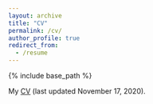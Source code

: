 ```yaml
---
layout: archive
title: "CV"
permalink: /cv/
author_profile: true
redirect_from:
  - /resume
---
```


{% include base_path %}

My [CV](http://williamthistle.github.io/files/Thistlethwaite-CV.pdf) (last updated November 17, 2020).
